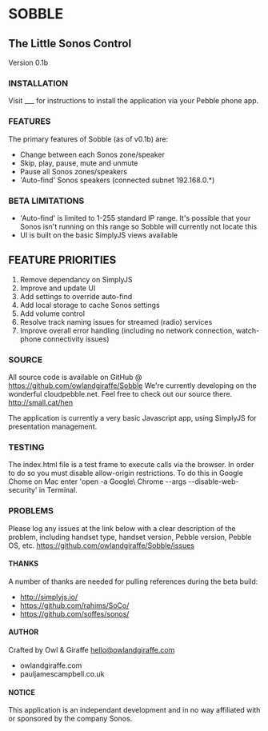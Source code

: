 SOBBLE
=======
The Little Sonos Control
------------------------
Version 0.1b

### INSTALLATION
Visit ___ for instructions to install the application via your Pebble phone app.

### FEATURES
The primary features of Sobble (as of v0.1b) are:
- Change between each Sonos zone/speaker
- Skip, play, pause, mute and unmute
- Pause all Sonos zones/speakers
- 'Auto-find' Sonos speakers (connected subnet 192.168.0.*)

### BETA LIMITATIONS
- 'Auto-find' is limited to 1-255 standard IP range. It's possible that your Sonos isn't running on this range so Sobble will currently not locate this
- UI is built on the basic SimplyJS views available

## FEATURE PRIORITIES

1. Remove dependancy on SimplyJS
2. Improve and update UI 
3. Add settings to override auto-find
4. Add local storage to cache Sonos settings
5. Add volume control
6. Resolve track naming issues for streamed (radio) services
7. Improve overall error handling (including no network connection, watch-phone connectivity issues)

### SOURCE
All source code is available on GitHub @ https://github.com/owlandgiraffe/Sobble
We're currently developing on the wonderful cloudpebble.net. Feel free to check out our source there. http://small.cat/hen

The application is currently a very basic Javascript app, using SimplyJS for presentation management.

### TESTING
The index.html file is a test frame to execute calls via the browser. In order to do so you must disable allow-origin restrictions. To do this in Google Chome on Mac enter 'open -a Google\ Chrome --args --disable-web-security' in Terminal.

### PROBLEMS
Please log any issues at the link below with a clear description of the problem, including handset type, handset version, Pebble version, Pebble OS, etc.
https://github.com/owlandgiraffe/Sobble/issues

#### THANKS
A number of thanks are needed for pulling references during the beta build:
- http://simplyjs.io/
- https://github.com/rahims/SoCo/
- https://github.com/soffes/sonos/

#### AUTHOR
Crafted by Owl & Giraffe <hello@owlandgiraffe.com>
- owlandgiraffe.com
- pauljamescampbell.co.uk

#### NOTICE
This application is an independant development and in no way affiliated with or sponsored by the company Sonos.